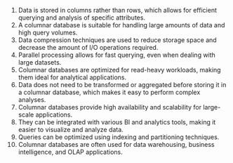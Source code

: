 1. Data is stored in columns rather than rows, which allows for efficient querying and analysis of specific attributes.
2. A columnar database is suitable for handling large amounts of data and high query volumes.
3. Data compression techniques are used to reduce storage space and decrease the amount of I/O operations required.
4. Parallel processing allows for fast querying, even when dealing with large datasets.
5. Columnar databases are optimized for read-heavy workloads, making them ideal for analytical applications.
6. Data does not need to be transformed or aggregated before storing it in a columnar database, which makes it easy to perform complex analyses.
7. Columnar databases provide high availability and scalability for large-scale applications.
8. They can be integrated with various BI and analytics tools, making it easier to visualize and analyze data.
9. Queries can be optimized using indexing and partitioning techniques.
10. Columnar databases are often used for data warehousing, business intelligence, and OLAP applications.
